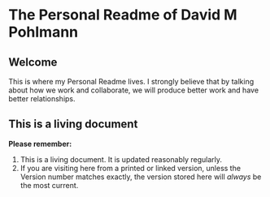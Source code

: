 # The Personal Readme of David M Pohlmann 

## Welcome
This is where my Personal Readme lives. I strongly believe that by talking about how we work and collaborate, we will produce better work and have better relationships.

## This is a living document
**Please remember:**
1. This is a living document. It is updated reasonably regularly.
2. If you are visiting here from a printed or linked version, unless the Version number matches exactly, the version stored here will *always* be the most current.
